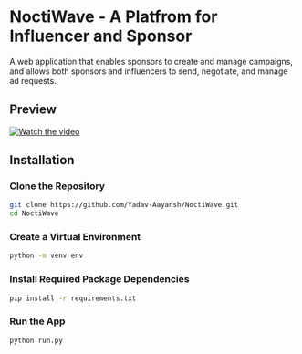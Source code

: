 # NoctiWave - A Platfrom for Influencer and Sponsor
A web application that enables sponsors to create and manage campaigns, and allows both sponsors and influencers to send, negotiate, and manage ad requests.

## Preview
[![Watch the video](https://github.com/user-attachments/assets/e3159078-ce34-46e4-91a4-62f52c050325)](https://youtu.be/xLdG8g9IQvo?si=rSfJVEzqH15C0fOR)
## Installation

### Clone the Repository
```bash
git clone https://github.com/Yadav-Aayansh/NoctiWave.git
cd NoctiWave
```

### Create a Virtual Environment
```bash
python -m venv env
```

### Install Required Package Dependencies
```bash
pip install -r requirements.txt
```

### Run the App
```bash
python run.py
```
